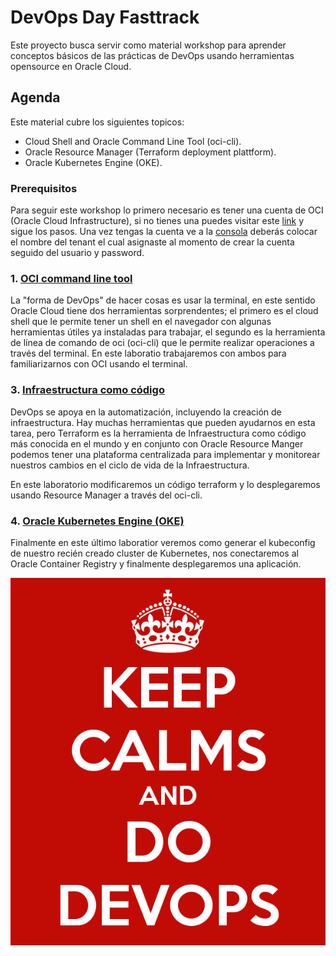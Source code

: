 # DevOps Day Fasttrack

Este proyecto busca servir como material workshop para aprender conceptos básicos de las prácticas de DevOps usando herramientas opensource en Oracle Cloud.

## Agenda

Este material cubre los siguientes topicos:

- Cloud Shell and Oracle Command Line Tool (oci-cli).
- Oracle Resource Manager (Terraform deployment plattform).
- Oracle Kubernetes Engine (OKE).

### Prerequisitos

Para seguir este workshop lo primero necesario es tener una cuenta de OCI (Oracle Cloud Infrastructure), si no tienes una puedes visitar este [link](https://www.oracle.com/cloud/free/) y sigue los pasos. Una vez tengas la cuenta ve a la [consola](https://console.us-ashburn-1.oraclecloud.com/) deberás colocar el nombre del tenant el cual asignaste al momento de crear la cuenta seguido del usuario y password.

### 1. [OCI command line tool](/ocicli/tutorial.md)

La "forma de DevOps" de hacer cosas es usar la terminal, en este sentido Oracle Cloud tiene dos herramientas sorprendentes; el primero es el cloud shell que le permite tener un shell en el navegador con algunas herramientas útiles ya instaladas para trabajar, el segundo es la herramienta de línea de comando de oci (oci-cli) que le permite realizar operaciones a través del terminal. En este laboratio trabajaremos con ambos para familiarizarnos con OCI usando el terminal.

### 3.  [Infraestructura como código](/resourcemanager/tutorial.md)

DevOps se apoya en la automatización, incluyendo la creación de infraestructura. Hay muchas herramientas que pueden ayudarnos en esta tarea, pero Terraform es la herramienta de Infraestructura como código más conocida en el mundo y en conjunto con Oracle Resource Manger podemos tener una plataforma centralizada para implementar y monitorear nuestros cambios en el ciclo de vida de la Infraestructura.

En este laboratorio modificaremos un código terraform y lo desplegaremos usando Resource Manager a través del oci-cli.

### 4. [Oracle Kubernetes Engine (OKE)](/oke/tutorial.md)

Finalmente en este último laboratior veremos como generar el kubeconfig de nuestro recién creado cluster de Kubernetes, nos conectaremos al Oracle Container Registry y finalmente desplegaremos una aplicación.

![keepcalm](/img/keep-calms-and-do-devops.png)





